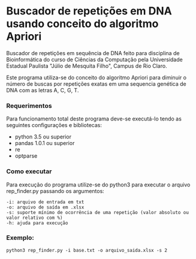 # Buscador de repetições em DNA usando conceito do algoritmo Apriori

Buscador de repetições em sequência de DNA feito para disciplina de Bioinformática do curso de Ciências da Computação pela Universidade Estadual Paulista "Júlio de Mesquita Filho", Campus de Rio Claro.

Este programa utiliza-se do conceito do algoritmo Apriori para diminuir o número de buscas por repetições exatas em uma sequencia genética de DNA com as letras A, C, G, T.

### Requerimentos
Para funcionamento total deste programa deve-se executá-lo tendo as seguintes configurações e bibliotecas:
- python 3.5 ou superior
- pandas 1.0.1 ou superior
- re
- optparse

### Como executar
Para execução do programa utilize-se do python3 para executar o arquivo rep_finder.py passando os argumentos:

    -i: arquivo de entrada em txt
    -o: arquivo de saída em .xlsx
    -s: suporte mínimo de ocorrência de uma repetição (valor absoluto ou valor relativo com %)
    -h: ajuda para execução

### Exemplo:

    python3 rep_finder.py -i base.txt -o arquivo_saida.xlsx -s 2

